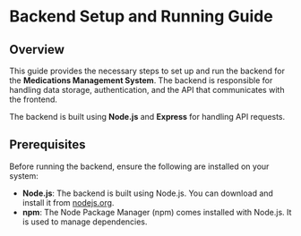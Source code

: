 # Backend Setup and Running Guide

## Overview

This guide provides the necessary steps to set up and run the backend for the **Medications Management System**. The backend is responsible for handling data storage, authentication, and the API that communicates with the frontend. 

The backend is built using **Node.js** and **Express** for handling API requests.

## Prerequisites

Before running the backend, ensure the following are installed on your system:

- **Node.js**: The backend is built using Node.js. You can download and install it from [nodejs.org](https://nodejs.org/).
- **npm**: The Node Package Manager (npm) comes installed with Node.js. It is used to manage dependencies.
